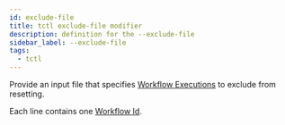 ```yaml
---
id: exclude-file
title: tctl exclude-file modifier
description: definition for the --exclude-file
sidebar_label: --exclude-file
tags:
  - tctl
---
```


Provide an input file that specifies [Workflow Executions](/concepts/what-is-a-workflow-execution) to exclude from resetting.

Each line contains one [Workflow Id](/concepts/what-is-a-workflow-id).
